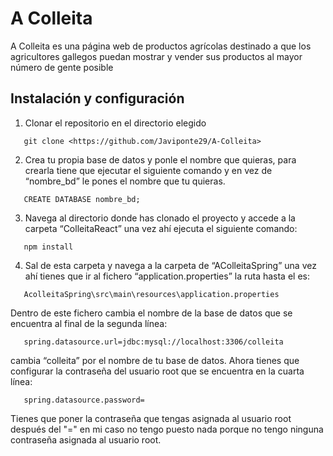 # A Colleita
A Colleita es una página web de productos agrícolas destinado a que los agricultores gallegos puedan mostrar y vender sus productos al mayor número de gente posible
## Instalación y configuración
1. Clonar el repositorio en el directorio elegido
 ```
    git clone <https://github.com/Javiponte29/A-Colleita>
 ```
2. Crea tu propia base de datos y ponle el nombre que quieras, para crearla tiene que ejecutar el siguiente comando y en vez de “nombre_bd” le pones el nombre que tu quieras.
 ```
    CREATE DATABASE nombre_bd;
 ```
3. Navega al directorio donde has clonado el proyecto y accede a la carpeta  “ColleitaReact” una vez ahí ejecuta el siguiente comando:
 ```
    npm install
 ```
 4. Sal de esta carpeta y navega a la carpeta de “AColleitaSpring” una vez ahí tienes que ir al fichero “application.properties” la ruta hasta el es:
 ```
    AcolleitaSpring\src\main\resources\application.properties
 ```
 Dentro de este fichero cambia el nombre de la base de datos que se encuentra al final de la segunda línea:
 ```
    spring.datasource.url=jdbc:mysql://localhost:3306/colleita
 ```
   cambia “colleita” por el nombre de tu base de datos.
   Ahora tienes que configurar la contraseña del usuario root que se encuentra en la cuarta línea:
 ```
    spring.datasource.password= 
 ```
   Tienes que poner la contraseña que tengas asignada al usuario root después del "=" en mi caso no tengo puesto nada porque no tengo ninguna contraseña asignada al usuario root.